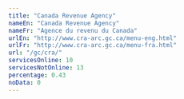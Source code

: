 ```yaml
---
title: "Canada Revenue Agency"
nameEn: "Canada Revenue Agency"
nameFr: "Agence du revenu du Canada"
urlEn: "http://www.cra-arc.gc.ca/menu-eng.html"
urlFr: "http://www.cra-arc.gc.ca/menu-fra.html"
url: "/gc/cra/"
servicesOnline: 10
servicesNotOnline: 13
percentage: 0.43
noData: 0
---
```


